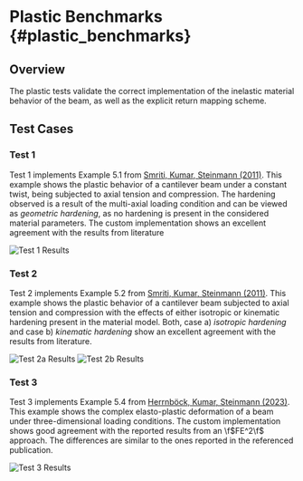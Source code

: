# Plastic Benchmarks {#plastic_benchmarks}
## Overview
The plastic tests validate the correct implementation of the inelastic material behavior of the beam, as well as the explicit return mapping scheme.

## Test Cases
### Test 1
Test 1 implements Example 5.1 from [Smriti, Kumar, Steinmann (2011)](https://doi.org/10.1002/nme.6566). This example shows the plastic behavior of a cantilever beam under a constant twist, being subjected to axial tension and compression. The hardening observed is a result of the multi-axial loading condition and can be viewed as *geometric hardening*, as no hardening is present in the considered material parameters. The custom implementation shows an excellent agreement with the results from literature

![Test 1 Results](plastic1_result.png)

### Test 2
Test 2 implements Example 5.2 from [Smriti, Kumar, Steinmann (2011)](https://doi.org/10.1002/nme.6566). This example shows the plastic behavior of a cantilever beam subjected to axial tension and compression with the effects of either isotropic or kinematic hardening present in the material model. Both, case a) *isotropic hardening* and case b) *kinematic hardening* show an excellent agreement with the results from literature.

![Test 2a Results](plastic2a_result.png)
![Test 2b Results](plastic2b_result.png)

### Test 3
Test 3 implements Example 5.4 from [Herrnböck, Kumar, Steinmann (2023)](https://doi.org/10.1007/s00466-022-02204-8). This example shows the complex elasto-plastic deformation of a beam under three-dimensional loading conditions. The custom implementation shows good agreement with the reported results from an \f$FE^2\f$ approach. The differences are similar to the ones reported in the referenced publication.

![Test 3 Results](plastic3_result.png)
